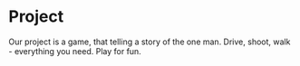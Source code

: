 # Project
Our project is a game, that telling a story of the one man. Drive, shoot, walk - everything you need. Play for fun.
